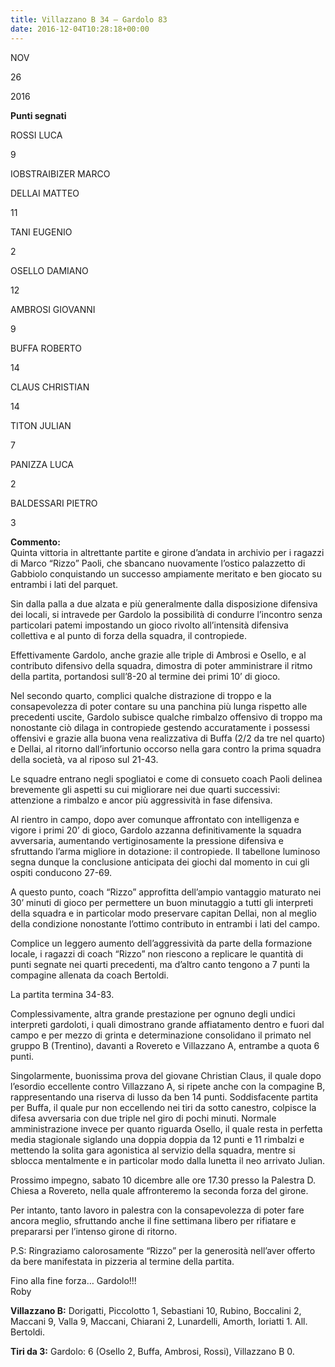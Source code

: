 ```yaml
---
title: Villazzano B 34 – Gardolo 83
date: 2016-12-04T10:28:18+00:00
---
```

NOV

26

2016

**Punti segnati**

ROSSI LUCA

9

IOBSTRAIBIZER MARCO

DELLAI MATTEO

11

TANI EUGENIO

2

OSELLO DAMIANO

12

AMBROSI GIOVANNI

9

BUFFA ROBERTO

14

CLAUS CHRISTIAN

14

TITON JULIAN

7

PANIZZA LUCA

2

BALDESSARI PIETRO

3

**Commento:**  
Quinta vittoria in altrettante partite e girone d’andata in archivio per i ragazzi di Marco “Rizzo” Paoli, che sbancano nuovamente l’ostico palazzetto di Gabbiolo conquistando un successo ampiamente meritato e ben giocato su entrambi i lati del parquet.

Sin dalla palla a due alzata e più generalmente dalla disposizione difensiva dei locali, si intravede per Gardolo la possibilità di condurre l’incontro senza particolari patemi impostando un gioco rivolto all’intensità difensiva collettiva e al punto di forza della squadra, il contropiede.

Effettivamente Gardolo, anche grazie alle triple di Ambrosi e Osello, e al contributo difensivo della squadra, dimostra di poter amministrare il ritmo della partita, portandosi sull’8-20 al termine dei primi 10’ di gioco.

Nel secondo quarto, complici qualche distrazione di troppo e la consapevolezza di poter contare su una panchina più lunga rispetto alle precedenti uscite, Gardolo subisce qualche rimbalzo offensivo di troppo ma nonostante ciò dilaga in contropiede gestendo accuratamente i possessi offensivi e grazie alla buona vena realizzativa di Buffa (2/2 da tre nel quarto) e Dellai, al ritorno dall’infortunio occorso nella gara contro la prima squadra della società, va al riposo sul 21-43.

Le squadre entrano negli spogliatoi e come di consueto coach Paoli delinea brevemente gli aspetti su cui migliorare nei due quarti successivi: attenzione a rimbalzo e ancor più aggressività in fase difensiva.

Al rientro in campo, dopo aver comunque affrontato con intelligenza e vigore i primi 20’ di gioco, Gardolo azzanna definitivamente la squadra avversaria, aumentando vertiginosamente la pressione difensiva e sfruttando l’arma migliore in dotazione: il contropiede. Il tabellone luminoso segna dunque la conclusione anticipata dei giochi dal momento in cui gli ospiti conducono 27-69.

A questo punto, coach “Rizzo” approfitta dell’ampio vantaggio maturato nei 30’ minuti di gioco per permettere un buon minutaggio a tutti gli interpreti della squadra e in particolar modo preservare capitan Dellai, non al meglio della condizione nonostante l’ottimo contributo in entrambi i lati del campo.

Complice un leggero aumento dell’aggressività da parte della formazione locale, i ragazzi di coach “Rizzo” non riescono a replicare le quantità di punti segnate nei quarti precedenti, ma d’altro canto tengono a 7 punti la compagine allenata da coach Bertoldi.

La partita termina 34-83.

Complessivamente, altra grande prestazione per ognuno degli undici interpreti gardoloti, i quali dimostrano grande affiatamento dentro e fuori dal campo e per mezzo di grinta e determinazione consolidano il primato nel gruppo B (Trentino), davanti a Rovereto e Villazzano A, entrambe a quota 6 punti.

Singolarmente, buonissima prova del giovane Christian Claus, il quale dopo l’esordio eccellente contro Villazzano A, si ripete anche con la compagine B, rappresentando una riserva di lusso da ben 14 punti. Soddisfacente partita per Buffa, il quale pur non eccellendo nei tiri da sotto canestro, colpisce la difesa avversaria con due triple nel giro di pochi minuti. Normale amministrazione invece per quanto riguarda Osello, il quale resta in perfetta media stagionale siglando una doppia doppia da 12 punti e 11 rimbalzi e mettendo la solita gara agonistica al servizio della squadra, mentre si sblocca mentalmente e in particolar modo dalla lunetta il neo arrivato Julian.

Prossimo impegno, sabato 10 dicembre alle ore 17.30 presso la Palestra D. Chiesa a Rovereto, nella quale affronteremo la seconda forza del girone.

Per intanto, tanto lavoro in palestra con la consapevolezza di poter fare ancora meglio, sfruttando anche il fine settimana libero per rifiatare e prepararsi per l’intenso girone di ritorno.

P.S: Ringraziamo calorosamente “Rizzo” per la generosità nell’aver offerto da bere manifestata in pizzeria al termine della partita.

Fino alla fine forza… Gardolo!!!  
Roby

**Villazzano B:** Dorigatti, Piccolotto 1, Sebastiani 10, Rubino, Boccalini 2, Maccani 9, Valla 9, Maccani, Chiarani 2, Lunardelli, Amorth, Ioriatti 1. All. Bertoldi.

**Tiri da 3:** Gardolo: 6 (Osello 2, Buffa, Ambrosi, Rossi), Villazzano B 0.